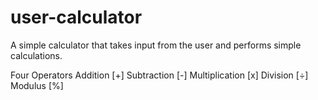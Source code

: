 # user-calculator
A simple calculator that takes input from the user and performs simple calculations.

Four Operators
Addition [+]
Subtraction [-]
Multiplication [x]
Division [÷]
Modulus [%]
